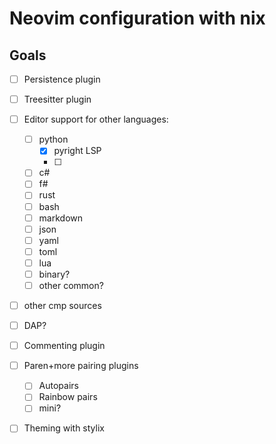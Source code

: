 # Neovim configuration with nix

## Goals

* [ ] Persistence plugin
* [ ] Treesitter plugin
* [ ] Editor support for other languages:
    * [ ] python
        * [x] pyright LSP 
        * [ ] 
    * [ ] c#
    * [ ] f#
    * [ ] rust
    * [ ] bash
    * [ ] markdown
    * [ ] json
    * [ ] yaml
    * [ ] toml
    * [ ] lua
    * [ ] binary?
    * [ ] other common?
* [ ] other cmp sources
* [ ] DAP?
* [ ] Commenting plugin
* [ ] Paren+more pairing plugins
    * [ ] Autopairs
    * [ ] Rainbow pairs
    * [ ] mini?
* [ ] Theming with stylix

